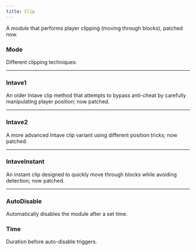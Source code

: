 ```yaml
---
title: Clip
---
```

A module that performs player clipping (moving through blocks), patched now.

### Mode  
Different clipping techniques:

---
### Intave1  
An older Intave clip method that attempts to bypass anti-cheat by carefully manipulating player position; now patched.

---
### Intave2  
A more advanced Intave clip variant using different position tricks; now patched.

---
### IntaveInstant  
An instant clip designed to quickly move through blocks while avoiding detection; now patched.

---
### AutoDisable  
Automatically disables the module after a set time.

### Time  
Duration before auto-disable triggers.